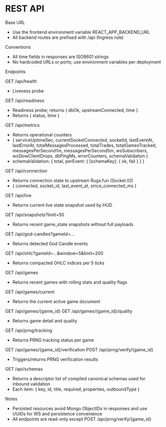 # REST API

Base URL
- Use the frontend environment variable REACT_APP_BACKEND_URL
- All backend routes are prefixed with /api (Ingress rule)

Conventions
- All time fields in responses are ISO8601 strings
- No hardcoded URLs or ports; use environment variables per deployment

Endpoints

GET /api/health
- Liveness probe

GET /api/readiness
- Readiness probe; returns { dbOk, upstreamConnected, time }
- Returns { status, time }

GET /api/metrics
- Returns operational counters
- { serviceUptimeSec, currentSocketConnected, socketId, lastEventAt, lastErrorAt, totalMessagesProcessed, totalTrades, totalGamesTracked, messagesPerSecond1m, messagesPerSecond5m, wsSubscribers, wsSlowClientDrops, dbPingMs, errorCounters, schemaValidation }
- schemaValidation: { total, perEvent: { [schemaKey]: { ok, fail } } }

GET /api/connection
- Returns connection state to upstream Rugs.fun (Socket.IO)
- { connected, socket_id, last_event_at, since_connected_ms }

GET /api/live
- Returns current live state snapshot used by HUD

GET /api/snapshots?limit=50
- Returns recent game_state snapshots without full payloads

GET /api/god-candles?gameId=...
- Returns detected God Candle events

GET /api/ohlc?gameId=...&window=5&limit=200
- Returns compacted OHLC indices per 5 ticks

GET /api/games
- Returns recent games with rolling stats and quality flags

GET /api/games/current
- Returns the current active game document

GET /api/games/{game_id}
GET /api/games/{game_id}/quality
- Returns game detail and quality

GET /api/prng/tracking
- Returns PRNG tracking status per game

GET /api/games/{game_id}/verification
POST /api/prng/verify/{game_id}
- Triggers/returns PRNG verification results

GET /api/schemas
- Returns a descriptor list of compiled canonical schemas used for inbound validation
- Each item: { key, id, title, required, properties, outboundType }

Notes
- Persisted resources avoid Mongo ObjectIDs in responses and use UUIDs for WS and persistence convenience
- All endpoints are read-only except POST /api/prng/verify/{game_id}